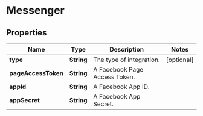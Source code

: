 

# Messenger

## Properties

Name | Type | Description | Notes
------------ | ------------- | ------------- | -------------
**type** | **String** | The type of integration. |  [optional]
**pageAccessToken** | **String** | A Facebook Page Access Token. | 
**appId** | **String** | A Facebook App ID. | 
**appSecret** | **String** | A Facebook App Secret. | 



